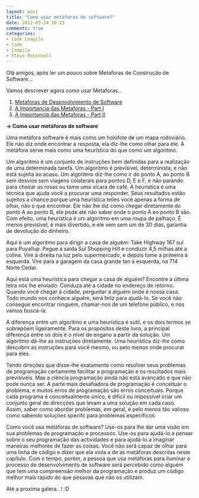 ```yaml
---
layout: post
title: "Como usar metáforas de software?"
date: 2012-03-24 10:23
comments: true
categories:
- Code Compile
- Code
- Compile
- Steve McConnell
---
```

<!--more-->
<p>Olá amigos, após ler um pouco sobre Metaforas de Construção de Software...</p>
<p> Vamos descrever agora como usar Metaforas..</p>
<ol>
	<li>
		<a href="{{ root_url }}/blog/2012/03/05/metaforas-de-desenvolvimento-de-software/">Metaforas de Desenvolvimento de Software</a>
	</li>
	<li>
		<a href="{{ root_url }}/blog/2012/03/05/a-importancia-das-metaforas/">A Importancia das Metaforas - Part I</a>
	</li>
	<li>
		<a href="{{ root_url }}/blog/2012/03/11/a-importancia-das-metaforas-parte-ii/">A Importancia das Metaforas - Part II</a>
	</li>
</ol>

<b>-> Como usar metáforas de software</b>

Uma metáfora software é mais como um holofote de um mapa rodoviário. Ele não diz
onde encontrar a resposta, ela diz-lhe como olhar para ele. A metáfora serve
mais como uma heurística do que como um algoritmo.

Um algoritmo é um conjunto de instruções bem definidas para a realização de uma determinada
tarefa. Um algoritmo é previsível, determinista, e não está sujeita ao acaso.
Um algoritmo diz-lhe como ir do ponto A, ao ponto B sem desvios
sem viagens colaterais para pontos D, E e F, e não parando para cheirar as rosas ou
tome uma xícara de café. A heurística é uma técnica que ajuda você a procurar uma
responder. Seus resultados estão sujeitos a chance porque uma heurística telles você
apenas a forma de olhar, não o que encontrar. Ele não lhe diz como chegar diretamente
do ponto A ao ponto B, ele pode até não saber onde o ponto A eo ponto B são.
Com efeito, uma heurística é um algoritmo em uma roupa de palhaço. É menos previsível,
é mais divertido, e ele vem sem um de 30 dias, garantia de devolução do dinheiro.

Aqui é um algoritmo para dirigir a casa de alguém: Take Highway 167 sul
para Puyallup. Pegue a saída Sul Shopping Hill e conduzir 4,5 milhas até a colina.
Vire à direita na luz pelo supermercado, e depois tome a primeira à esquerda.
Vire para a garagem da casa grande tan à esquerda, na 714 Norte Cedar.

Aqui está uma heurística para chegar a casa de alguém? Encontre a última letra
nós lhe enviado. Conduza até a cidade no endereço de retorno. Quando você chegar à cidade,
perguntar a alguém onde é nossa casa. Todo mundo nos conhece alguém, será feliz para
ajudá-lo. Se você não consegue encontrar ninguém, chamar-nos de um telefone público, e
nós vamos buscá-la.

A diferença entre um algoritmo e uma heurística é sutil, e os dois
termos se sobrepõem ligeiramente. Para os propósitos deste livro, a principal diferença
entre os dois é o nível de engano a partir da solução.
Um algoritmo dá-lhe as instruções diretamente. Uma heurística diz-lhe
como descobrir as instruções para você mesmo, ou pelo menos onde procurar
para eles.

Tendo direções que disse-lhe exatamente como resolver seus problemas de programação
certamente facilitar a programação e os resultados mais previsíveis.
Mas a ciência programação ainda não está avançado e que não pode nunca ser.
A parte mais desafiadora de programação é conceituar o problema,
e muitos erros de programação são erros conceituais. Porque cada programa
é conceitualmente único, é dificil ou impossível criar um conjunto geral de
direcções que levam a uma solução em cada caso. Assim, saber como abordar
problemas, em geral, é pelo menos tão valioso como sabendo soluções specifc para
problemas específicos.

Como você usa metáforas de software? Use-os para lhe dar uma visão em sua
problemas de programação e processos. Use-os para ajudá-lo a pensar sobre o seu
programação das actividades e para ajudá-lo a imaginar maneiras melhores de fazer as coisas.
Você não será capaz de olhar para uma linha de código e dizer que ela viola a de
as metáforas descritas neste capítulo. Com o tempo, porém, a pessoa que
usa metáforas para iluminar o processo de desenvolvimento de software será percebido
como alguém que tem uma compreensão melhor da programação e produz um código melhor
mais rápido do que pessoas que não os utilizam.


Até a proxima galera.. ! :D